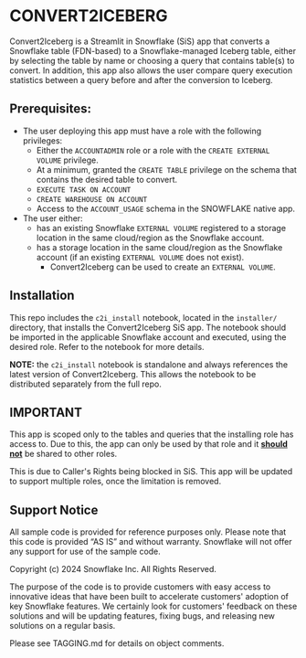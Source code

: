 # CONVERT2ICEBERG

Convert2Iceberg is a Streamlit in Snowflake (SiS) app that converts a Snowflake table (FDN-based) to a Snowflake-managed Iceberg table, either by selecting the table by name or choosing a query that contains table(s) to convert. In addition, this app also allows the user compare query execution statistics between a query before and after the conversion to Iceberg.

## Prerequisites:
- The user deploying this app must have a role with the following privileges:
    - Either the `ACCOUNTADMIN` role or a role with the `CREATE EXTERNAL VOLUME` privilege.
    - At a minimum, granted the `CREATE TABLE` privilege on the schema that contains the desired table to convert.
    - `EXECUTE TASK ON ACCOUNT`
    - `CREATE WAREHOUSE ON ACCOUNT`
    - Access to the `ACCOUNT_USAGE` schema in the SNOWFLAKE native app.
- The user either:
    - has an existing Snowflake `EXTERNAL VOLUME` registered to a storage location in the same cloud/region as the Snowflake account.
    - has a storage location in the same cloud/region as the Snowflake account (if an existing `EXTERNAL VOLUME` does not exist).
        - Convert2Iceberg can be used to create an `EXTERNAL VOLUME`.

## Installation
This repo includes the `c2i_install` notebook, located in the `installer/` directory, that installs the Convert2Iceberg SiS app. The notebook should be imported in the applicable Snowflake account and executed, using the desired role. Refer to the notebook for more details.

**NOTE:** the `c2i_install` notebook is standalone and always references the latest version of Convert2Iceberg. This allows the notebook to be distributed separately from the full repo.

## IMPORTANT
This app is scoped only to the tables and queries that the installing role has access to. Due to this, the app can only be used by that role and it <ins>**should not**</ins> be shared to other roles.

This is due to Caller's Rights being blocked in SiS. This app will be updated to support multiple roles, once the limitation is removed.

## Support Notice
All sample code is provided for reference purposes only. Please note that this code is provided “AS IS” and without warranty.  Snowflake will not offer any support for use of the sample code.

Copyright (c) 2024 Snowflake Inc. All Rights Reserved.

The purpose of the code is to provide customers with easy access to innovative ideas that have been built to accelerate customers' adoption of key Snowflake features.  We certainly look for customers' feedback on these solutions and will be updating features, fixing bugs, and releasing new solutions on a regular basis.

Please see TAGGING.md for details on object comments.
